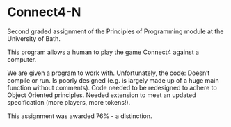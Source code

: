 # Connect4-N
Second graded assignment of the Principles of Programming module at the University of Bath.

This program allows a human to play the game Connect4 against a computer.

We are given a program to work with. Unfortunately, the code:
Doesn’t compile or run.
Is poorly designed (e.g. is largely made up of a huge main function without comments). 
Code needed to be redesigned to adhere to Object Oriented principles.
Needed extension to meet an updated specification (more players, more tokens!).

This assignment was awarded 76% - a distinction. 

